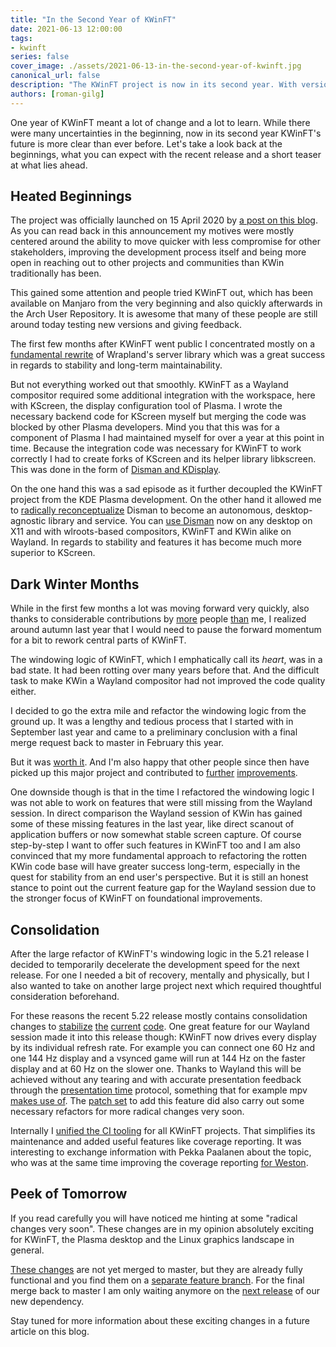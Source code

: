 ```yaml
---
title: "In the Second Year of KWinFT"
date: 2021-06-13 12:00:00
tags:
- kwinft
series: false
cover_image: ./assets/2021-06-13-in-the-second-year-of-kwinft.jpg
canonical_url: false
description: "The KWinFT project is now in its second year. With version 5.22 just released let's take a look back at the first year and a look forward at what this second year promises."
authors: [roman-gilg]
---
```

One year of KWinFT meant a lot of change and a lot to learn.
While there were many uncertainties in the beginning,
now in its second year KWinFT's future is more clear than ever before.
Let's take a look back at the beginnings,
what you can expect with the recent release
and a short teaser at what lies ahead.

## Heated Beginnings
The project was officially launched on 15 April 2020
by [a post on this blog](/blog/2020/the-kwinft-project).
As you can read back in this announcement my motives were mostly centered around
the ability to move quicker with less compromise for other stakeholders,
improving the development process itself
and being more open in reaching out to other projects and communities than KWin traditionally has been.

This gained some attention and people tried KWinFT out,
which has been available on Manjaro from the very beginning
and also quickly afterwards in the Arch User Repository.
It is awesome that many of these people are still around today
testing new versions and giving feedback.

The first few months after KWinFT went public I concentrated mostly on
a [fundamental rewrite](/blog/2020/wrapland-redone#wrapland-server-library-redesign)
of Wrapland's server library
which was a great success in regards to stability and long-term maintainability.

But not everything worked out that smoothly.
KWinFT as a Wayland compositor required some additional integration with the workspace,
here with KScreen, the display configuration tool of Plasma.
I wrote the necessary backend code for KScreen myself
but merging the code was blocked by other Plasma developers.
Mind you that this was for a component of Plasma
I had maintained myself for over a year at this point in time.
Because the integration code was necessary for KWinFT to work correctly
I had to create forks of KScreen and its helper library libkscreen.
This was done in the form of
[Disman and KDisplay](/blog/2020/wrapland-redone#new-in-kwinft-disman-and-kdisplay).

On the one hand this was a sad episode as it further decoupled the KWinFT project
from the KDE Plasma development.
On the other hand it allowed me to
[radically reconceptualize](/blog/2020/universal-means-to-specific-ends#universal-display-management-with-disman)
Disman to become an autonomous, desktop-agnostic library and service.
You can [use Disman](https://gitlab.com/kwinft/disman#usage)
now on any desktop on X11
and with wlroots-based compositors, KWinFT and KWin alike on Wayland.
In regards to stability and features it has become much more superior to KScreen.

## Dark Winter Months
While in the first few months a lot was moving forward very quickly,
also thanks to considerable contributions by
[more](https://gitlab.com/kwinft/wrapland/-/merge_requests/53)
people
[than](https://gitlab.com/kwinft/wrapland/-/merge_requests/76)
me,
I realized around autumn last year that I would need to pause the forward momentum for a bit
to rework central parts of KWinFT.

The windowing logic of KWinFT, which I emphatically call its *heart*, was in a bad state.
It had been rotting over many years before that.
And the difficult task to make KWin a Wayland compositor had not improved the code quality either.

I decided to go the extra mile and refactor the windowing logic from the ground up.
It was a lengthy and tedious process that I started with in September last year
and came to a preliminary conclusion with a final merge request back to master in February this year.

But it was [worth it](/blog/2021/the-windowing-revolution).
And I'm also happy that other people since then have picked up this major project and contributed to
[further](https://gitlab.com/kwinft/kwinft/-/merge_requests/87)
[improvements](https://gitlab.com/kwinft/kwinft/-/merge_requests/97).

One downside though is that in the time I refactored the windowing logic
I was not able to work on features that were still missing from the Wayland session.
In direct comparison the Wayland session of KWin has gained some of these missing features in the last year,
like direct scanout of application buffers or now somewhat stable screen capture.
Of course step-by-step I want to offer such features in KWinFT too
and I am also convinced that my more fundamental approach to refactoring the rotten KWin code base
will have greater success long-term,
especially in the quest for stability from an end user's perspective.
But it is still an honest stance
to point out the current feature gap for the Wayland session
due to the stronger focus of KWinFT on foundational improvements.

## Consolidation
After the large refactor of KWinFT's windowing logic in the 5.21 release
I decided to temporarily decelerate the development speed for the next release.
For one I needed a bit of recovery,
mentally and physically,
but I also wanted to take on another large project next which required thoughtful consideration beforehand.

For these reasons the recent 5.22 release mostly contains consolidation changes to
[stabilize](https://gitlab.com/kwinft/disman/-/merge_requests/28)
[the](https://gitlab.com/kwinft/kwinft/-/merge_requests/81)
[current](https://gitlab.com/kwinft/kwinft/-/merge_requests/88)
[code](https://gitlab.com/kwinft/kwinft/-/merge_requests/96).
One great feature for our Wayland session made it into this release though:
KWinFT now drives every display by its individual refresh rate.
For example you can connect one 60 Hz and one 144 Hz display
and a vsynced game will run at 144 Hz on the faster display and
at 60 Hz on the slower one.
Thanks to Wayland this will be achieved without any tearing
and with accurate presentation feedback through the
[presentation time](https://gitlab.freedesktop.org/wayland/wayland-protocols/tree/master/stable/presentation-time)
protocol, something that for example mpv
[makes use of](https://github.com/mpv-player/mpv/wiki/FAQ#should-i-use-x11-or-wayland).
The [patch set](https://gitlab.com/kwinft/kwinft/-/merge_requests/84)
to add this feature did also carry out some necessary refactors for more radical changes very soon.

Internally I
[unified the CI tooling](https://gitlab.com/kwinft/tooling/-/merge_requests/5)
for all KWinFT projects.
That simplifies its maintenance and added useful features like coverage reporting.
It was interesting to exchange information with Pekka Paalanen about the topic,
who was at the same time improving the coverage reporting
[for Weston](https://gitlab.freedesktop.org/wayland/weston/-/merge_requests/307).

## Peek of Tomorrow
If you read carefully you will have noticed me hinting at some "radical changes very soon".
These changes are in my opinion absolutely exciting
for KWinFT, the Plasma desktop and the Linux graphics landscape in general.

[These changes](https://gitlab.com/kwinft/kwinft/-/issues/137)
are not yet merged to master,
but they are already fully functional and you find them on a
[separate feature branch](https://gitlab.com/kwinft/kwinft/-/commits/wlroots-backend/).
For the final merge back to master I am only waiting anymore on the
[next release](https://github.com/swaywm/wlroots/issues/2844)
of our new dependency.

Stay tuned for more information about these exciting changes in a future article on this blog.
